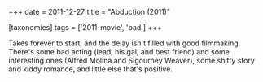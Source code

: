 +++
date = 2011-12-27
title = "Abduction (2011)"

[taxonomies]
tags = ['2011-movie', 'bad']
+++

Takes forever to start, and the delay isn\'t filled with good
filmmaking. There\'s some bad acting (lead, his gal, and best friend)
and some interesting ones (Alfred Molina and Sigourney Weaver), some
shitty story and kiddy romance, and little else that\'s positive.
